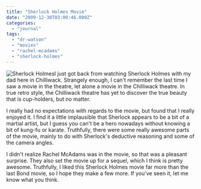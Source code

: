 ```yaml
---
title: "Sherlock Holmes Movie"
date: "2009-12-30T03:00:46.000Z"
categories: 
  - "journal"
tags: 
  - "dr-watson"
  - "movies"
  - "rachel-mcadams"
  - "sherlock-holmes"
---
```


![Sherlock Holmes](images/sherlock-holmes-robert-downey-poster.jpg)I just got back from watching Sherlock Holmes with my dad here in Chilliwack. Strangely enough, I can't remember the last time I saw a movie in the theatre, let alone a movie in the Chilliwack theatre. In true retro style, the Chilliwack theatre has yet to discover the true beauty that is cup-holders, but no matter.

I really had no expectations with regards to the movie, but found that I really enjoyed it. I find it a little implausible that Sherlock appears to be a bit of a martial artist, but I guess you can't be a hero nowadays without knowing a bit of kung-fu or karate. Truthfully, there were some really awesome parts of the movie, mainly to do with Sherlock's deductive reasoning and some of the camera angles.

I didn't realize Rachel McAdams was in the movie, so that was a pleasant surprise. They also set the movie up for a sequel, which I think is pretty awesome. Truthfully, I liked this Sherlock Holmes movie far more than the last Bond movie, so I hope they make a few more. If you've seen it, let me know what you think.
